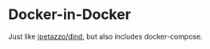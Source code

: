 # Docker-in-Docker

Just like [jpetazzo/dind](https://github.com/jpetazzo/dind), but also includes docker-compose.
